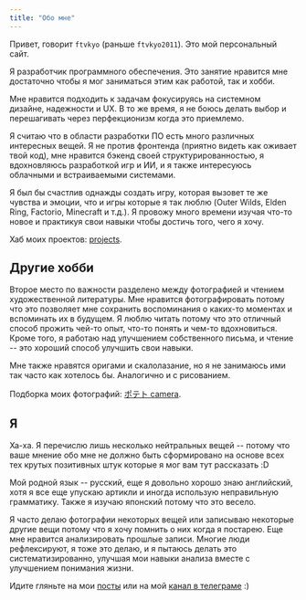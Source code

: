 ```yaml
---
title: "Обо мне"
---
```


Привет, говорит `ftvkyo` (раньше `ftvkyo2011`).
Это мой персональный сайт.

Я разработчик программного обеспечения.
Это занятие нравится мне достаточно чтобы я мог заниматься этим как работой, так и хобби.

Мне нравится подходить к задачам фокусируясь на системном дизайне, надежности и UX.
В то же время, я не боюсь делать выбор и перешагивать через перфекционизм когда это приемлемо.

Я считаю что в области разработки ПО есть много различных интересных вещей.
Я не против фронтенда (приятно видеть как оживает твой код), мне нравится бэкенд своей структурированностью, я вдохновляюсь разработкой игр и ИИ, и я также интересуюсь облачными и встраиваемыми системами.

Я был бы счастлив однажды создать игру, которая вызовет те же чувства и эмоции, что и игры которые я так люблю (Outer Wilds, Elden Ring, Factorio, Minecraft и т.д.).
Я провожу много времени изучая что-то новое и практикуя свои навыки чтобы достичь того, чего я хочу.

Хаб моих проектов: [projects][projects].

[projects]: /ru/projects/


## Другие хобби

Второе место по важности разделено между фотографией и чтением художественной литературы.
Мне нравится фотографировать потому что это позволяет мне сохранить воспоминания о каких-то моментах и вспоминать их в будущем.
Я люблю читать потому что это отличный способ прожить чей-то опыт, что-то понять и чем-то вдохновиться.
Кроме того, я работаю над улучшением собственного письма, и чтение -- это хороший способ улучшить свои навыки.

Мне также нравятся оригами и скалолазание, но я не занимаюсь ими так часто как хотелось бы.
Аналогично и с рисованием.

Подборка моих фотографий: [ポテト camera][photos].

[photos]: https://photos.app.goo.gl/H7bp4sdnDGMxJViMA


## Я

Ха-ха.
Я перечислю лишь несколько нейтральных вещей -- потому что ваше мнение обо мне не должно быть сформировано на основе всех тех крутых позитивных штук которые я мог вам тут рассказать :D

Мой родной язык -- русский, еще я довольно хорошо знаю английский, хотя я все еще упускаю артикли и иногда использую неправильную грамматику.
Также я изучаю японский потому что это весело.

Я часто делаю фотографии некоторых вещей или записываю некоторые другие вещи потому что я хочу помнить о них когда я постарею.
Еще мне нравится анализировать прошлые записи.
Многие люди рефлексируют, я тоже это делаю, и я пытаюсь делать это систематизированно, улучшая мои навыки анализа вместе с улучшением понимания жизни.

Идите гляньте на мои [посты](/ru/post/) или на мой [канал в телеграме](https://t.me/s/ftvkyo2011) :)
